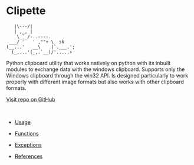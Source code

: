# Clipette

```
   |\---/|
   | ,_, |
    \_`_/-..----.
 ___/ `   ' ,""+ \  sk
(__...'   __\    |`.___.';
  (_,...'(_,.`__)/'.....+
```


Python clipboard utility that works natively on python with its inbuilt 
modules to exchange data with the windows clipboard.
Supports only the Windows clipboard through the win32 API.
Is designed particularly to work properly with different image formats
but also works with other clipboard formats.


[Visit repo on GitHub](https://github.com/b-init/clipette)


&nbsp;

- [Usage](usage.md)

- [Functions](functions.md) 

- [Exceptions](exceptions.md)

- [References](references.md)

